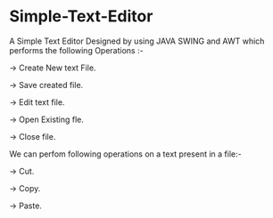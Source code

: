 # Simple-Text-Editor
 A Simple Text Editor Designed by using JAVA SWING and AWT which performs the following Operations :- 
 
-> Create New text File.

-> Save created file.

-> Edit text file.

-> Open Existing fle.

-> Close file.
 
 We can perfom following operations on a text present in a file:- 

-> Cut.

-> Copy.

-> Paste.
